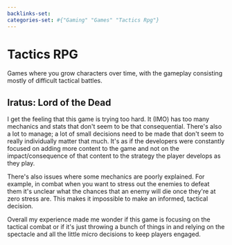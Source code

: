 ```yaml
---
backlinks-set: 
categories-set: #{"Gaming" "Games" "Tactics Rpg"}
---
```

# Tactics RPG

Games where you grow characters over time, with the gameplay consisting mostly
of difficult tactical battles.

## Iratus: Lord of the Dead

I get the feeling that this game is trying too hard.
It (IMO) has too many mechanics and stats that don't seem to be that
consequential.
There's also a lot to manage; a lot of small decisions need to be made that
don't seem to really individually matter that much.
It's as if the developers were constantly focused on adding more content to the
game and not on the impact/consequence of that content to the strategy the
player develops as they play.

There's also issues where some mechanics are poorly explained.
For example, in combat when you want to stress out the enemies to defeat them
it's unclear what the chances that an enemy will die once they're at zero stress
are.
This makes it impossible to make an informed, tactical decision.

Overall my experience made me wonder if this game is focusing on the tactical
combat or if it's just throwing a bunch of things in and relying on the
spectacle and all the little micro decisions to keep players engaged.